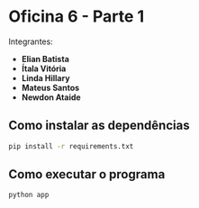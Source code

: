 # Oficina 6 - Parte 1

Integrantes:
 - **Elian Batista**
 - **Ítala Vitória**
 - **Linda Hillary**
 - **Mateus Santos**
 - **Newdon Ataide**

## Como instalar as dependências

```bash
pip install -r requirements.txt
```

## Como executar o programa

```bash
python app
```